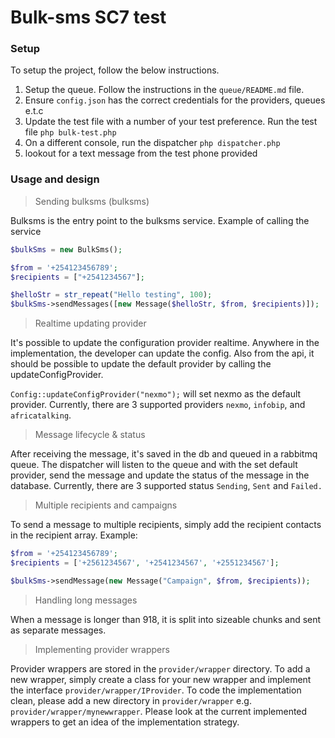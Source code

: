 # Bulk-sms SC7 test

### Setup 

To setup the project, follow the below instructions. 

1. Setup the queue. Follow the instructions in the `queue/README.md` file. 
2. Ensure `config.json` has the correct credentials for the providers, queues e.t.c
3. Update the test file with a number of your test preference. Run the test file `php bulk-test.php`
4. On a different console, run the dispatcher `php dispatcher.php`
5. lookout for a text message from the test phone provided

### Usage and design

> Sending bulksms (bulksms)

Bulksms is the entry point to the bulksms service. Example of calling the service 
```php
$bulkSms = new BulkSms();

$from = '+254123456789';
$recipients = ["+2541234567"];

$helloStr = str_repeat("Hello testing", 100);
$bulkSms->sendMessages([new Message($helloStr, $from, $recipients)]);
```

> Realtime updating provider

It's possible to update the configuration provider realtime. Anywhere in the implementation, the 
developer can update the config. Also from the api, it should be possible to update the default 
provider by calling the updateConfigProvider.

``Config::updateConfigProvider("nexmo");`` will set nexmo as the default provider. Currently, there
are 3 supported providers `nexmo`, `infobip`, and `africatalking`.

> Message lifecycle & status

After receiving the message, it's saved in the db and queued in a rabbitmq queue. The dispatcher will
listen to the queue and with the set default provider, send the message and update the status of 
the message in the database. Currently, there are 3 supported status `Sending`, `Sent` and `Failed.` 

> Multiple recipients and campaigns

To send a message to multiple recipients, simply add the recipient contacts in the recipient array.
Example:

```php
$from = '+254123456789';
$recipients = ['+2561234567', '+2541234567', '+2551234567'];

$bulkSms->sendMessage(new Message("Campaign", $from, $recipients));
```

> Handling long messages 

When a message is longer than 918, it is split into sizeable chunks and sent as separate messages.

> Implementing provider wrappers

Provider wrappers are stored in the `provider/wrapper` directory. To add a new wrapper, simply create a
class for your new wrapper and implement the interface `provider/wrapper/IProvider`. To code the implementation
clean, please add a new directory in `provider/wrapper` e.g. `provider/wrapper/mynewwrapper`. 
Please look at the current implemented wrappers to get an idea of the implementation strategy. 


